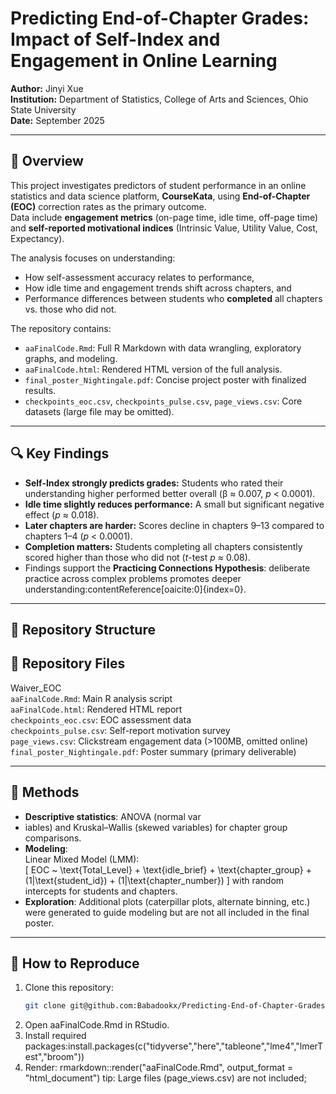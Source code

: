 # Predicting End-of-Chapter Grades: Impact of Self-Index and Engagement in Online Learning

**Author:** Jinyi Xue  
**Institution:** Department of Statistics, College of Arts and Sciences, Ohio State University  
**Date:** September 2025  

---

## 📘 Overview
This project investigates predictors of student performance in an online statistics and data science platform, **CourseKata**, using **End-of-Chapter (EOC)** correction rates as the primary outcome.  
Data include **engagement metrics** (on-page time, idle time, off-page time) and **self-reported motivational indices** (Intrinsic Value, Utility Value, Cost, Expectancy).  

The analysis focuses on understanding:  
- How self-assessment accuracy relates to performance,  
- How idle time and engagement trends shift across chapters, and  
- Performance differences between students who **completed** all chapters vs. those who did not.

The repository contains:
- `aaFinalCode.Rmd`: Full R Markdown with data wrangling, exploratory graphs, and modeling.  
- `aaFinalCode.html`: Rendered HTML version of the full analysis.  
- `final_poster_Nightingale.pdf`: Concise project poster with finalized results.  
- `checkpoints_eoc.csv`, `checkpoints_pulse.csv`, `page_views.csv`: Core datasets (large file may be omitted).  

---

## 🔍 Key Findings
- **Self-Index strongly predicts grades:** Students who rated their understanding higher performed better overall (β ≈ 0.007, *p* < 0.0001).  
- **Idle time slightly reduces performance:** A small but significant negative effect (*p* ≈ 0.018).  
- **Later chapters are harder:** Scores decline in chapters 9–13 compared to chapters 1–4 (*p* < 0.0001).  
- **Completion matters:** Students completing all chapters consistently scored higher than those who did not (*t*-test *p* ≈ 0.08).  
- Findings support the **Practicing Connections Hypothesis**: deliberate practice across complex problems promotes deeper understanding:contentReference[oaicite:0]{index=0}.

---

## 📂 Repository Structure
## 📂 Repository Files

Waiver_EOC  
`aaFinalCode.Rmd`: Main R analysis script  
`aaFinalCode.html`: Rendered HTML report  
`checkpoints_eoc.csv`: EOC assessment data  
`checkpoints_pulse.csv`: Self-report motivation survey  
`page_views.csv`: Clickstream engagement data (>100MB, omitted online)  
`final_poster_Nightingale.pdf`: Poster summary (primary deliverable)  

---

## 🧪 Methods
- **Descriptive statistics**: ANOVA (normal var
- iables) and Kruskal–Wallis (skewed variables) for chapter group comparisons.
- **Modeling**:  
  Linear Mixed Model (LMM):  
  \[
  EOC ~ \text{Total_Level} + \text{idle\_brief} + \text{chapter\_group} + (1|\text{student\_id}) + (1|\text{chapter\_number})
  \]
  with random intercepts for students and chapters.
- **Exploration**: Additional plots (caterpillar plots, alternate binning, etc.) were generated to guide modeling but are not all included in the final poster.

---

## 🚀 How to Reproduce
1. Clone this repository:
   ```bash
   git clone git@github.com:Babadookx/Predicting-End-of-Chapter-Grades-Impact-of-Self-Index-and-Engagement-in-Online-Learning.git
2. Open aaFinalCode.Rmd in RStudio.
3. Install required packages:install.packages(c("tidyverse","here","tableone","lme4","lmerTest","broom"))
4. Render: rmarkdown::render("aaFinalCode.Rmd", output_format = "html_document")
tip: Large files (page_views.csv) are not included; 

